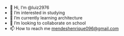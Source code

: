 - 👋 Hi, I’m @luiz2976
- 👀 I’m interested in studying
- 🌱 I’m currently learning architecture
- 💞️ I’m looking to collaborate on school
- 📫 How to reach me mendeshenrique096@gmail.com

<!---
luiz2976/luiz2976 is a ✨ special ✨ repository because its `README.md` (this file) appears on your GitHub profile.
You can click the Preview link to take a look at your changes.
--->
